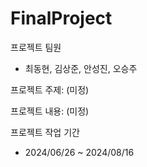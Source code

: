# FinalProject

프로젝트 팀원
- 최동현, 김상준, 안성진, 오승주

프로젝트 주제: (미정)

프로젝트 내용: (미정)

프로젝트 작업 기간
- 2024/06/26 ~ 2024/08/16

